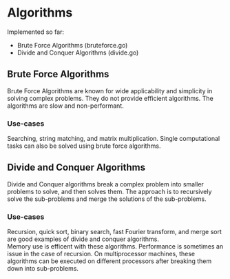 # Algorithms

Implemented so far:
- Brute Force Algorithms (bruteforce.go)
- Divide and Conquer Algorithms (divide.go)

## Brute Force Algorithms
Brute Force Algorithms are known for wide applicability and simplicity in solving complex problems.  They do not provide efficient algorithms.  The algorithms are slow and non-performant.

### Use-cases
Searching, string matching, and matrix multiplication.  Single computational tasks can also be solved using brute force algorithms.

## Divide and Conquer Algorithms
Divide and Conquer algorithms break a complex problem into smaller problems to solve, and then solves them.  The approach is to recursively solve the sub-problems and merge the solutions of the sub-problems.

### Use-cases
Recursion, quick sort, binary search, fast Fourier transform, and merge sort are good examples of divide and conquer algorithms.  
Memory use is efficent with these algorithms.  Performance is sometimes an issue in the case of recursion.  On multiprocessor machines, these algorithms can be executed on different processors after breaking them down into sub-problems.  

##